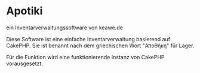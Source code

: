 Apotiki
=======

ein Inventarverwaltungssoftware von keawe.de

Diese Software ist eine einfache Inventarverwaltung basierend auf CakePHP.
Sie ist benannt nach dem griechischen Wort "Αποθήκη" für Lager.

Für die Funktion wird eine funktionierende Instanz von CakePHP vorausgesetzt.
